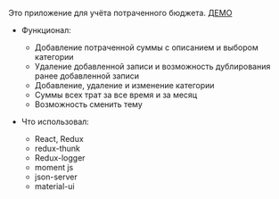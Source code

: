 Это приложение для учёта потраченного бюджета. [ДЕМО](https://fast-badlands-01492.herokuapp.com)
  - Функционал:
      - Добавление потраченной суммы с описанием и выбором категории
      - Удаление добавленной записи и возможность дублирования ранее добавленной записи
      - Добавление, удаление и изменение категории
      - Суммы всех трат за все время и за месяц
      - Возможность сменить тему
  
  - Что использовал:
      - React, Redux
      - redux-thunk
      - Redux-logger
      - moment js
      - json-server
      - material-ui
